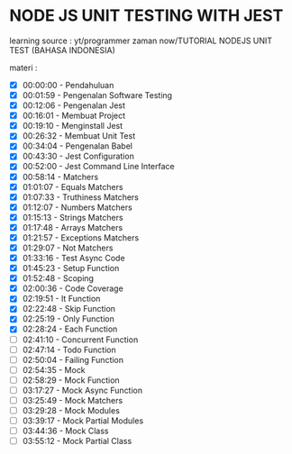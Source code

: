 # NODE JS UNIT TESTING WITH JEST

learning source : yt/programmer zaman now/TUTORIAL NODEJS UNIT TEST (BAHASA INDONESIA)

materi :

- [x] 00:00:00 - Pendahuluan
- [x] 00:01:59 - Pengenalan Software Testing
- [x] 00:12:06 - Pengenalan Jest
- [x] 00:16:01 - Membuat Project
- [x] 00:19:10 - Menginstall Jest
- [x] 00:26:32 - Membuat Unit Test
- [x] 00:34:04 - Pengenalan Babel
- [x] 00:43:30 - Jest Configuration
- [x] 00:52:00 - Jest Command Line Interface
- [x] 00:58:14 - Matchers
- [x] 01:01:07 - Equals Matchers
- [x] 01:07:33 - Truthiness Matchers
- [x] 01:12:07 - Numbers Matchers
- [x] 01:15:13 - Strings Matchers
- [x] 01:17:48 - Arrays Matchers
- [x] 01:21:57 - Exceptions Matchers
- [x] 01:29:07 - Not Matchers
- [x] 01:33:16 - Test Async Code
- [x] 01:45:23 - Setup Function
- [x] 01:52:48 - Scoping
- [x] 02:00:36 - Code Coverage
- [x] 02:19:51 - It Function
- [x] 02:22:48 - Skip Function
- [x] 02:25:19 - Only Function
- [x] 02:28:24 - Each Function
- [ ] 02:41:10 - Concurrent Function
- [ ] 02:47:14 - Todo Function
- [ ] 02:50:04 - Failing Function
- [ ] 02:54:35 - Mock
- [ ] 02:58:29 - Mock Function
- [ ] 03:17:27 - Mock Async Function
- [ ] 03:25:49 - Mock Matchers
- [ ] 03:29:28 - Mock Modules
- [ ] 03:39:17 - Mock Partial Modules
- [ ] 03:44:36 - Mock Class
- [ ] 03:55:12 - Mock Partial Class
